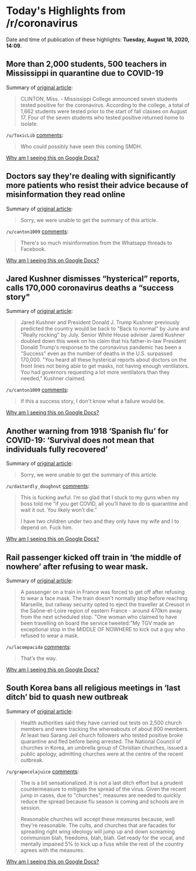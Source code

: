 # Today's Highlights from /r/coronavirus

Date and time of publication of these highlights: **Tuesday, August 18, 2020, 14:09**.

## More than 2,000 students, 500 teachers in Mississippi in quarantine due to COVID-19

Summary of [original article](https://www.wjtv.com/health/coronavirus/more-than-2000-students-500-teachers-in-mississippi-in-quarantine-due-to-covid-19/):

> CLINTON, Miss. - Mississippi College announced seven students tested positive for the coronavirus. According to the college, a total of 1,662 students were tested prior to the start of fall classes on August 17. Four of the seven students who tested positive returned home to isolate.

`/u/ToxicLib` [comments](https://www.reddit.com/r/Coronavirus/comments/ibyfax/more_than_2000_students_500_teachers_in/):

> Who could possibly have seen this coming SMDH.

[Why am I seeing this on Google Docs?](https://docs.google.com/document/d/1Dc6We63vOXIZsc0op-Bt4abqkYjXzOigalQqFxmvvbM/edit?usp=sharing)

## Doctors say they're dealing with significantly more patients who resist their advice because of misinformation they read online

Summary of [original article](https://www.insider.com/doctors-say-more-patients-are-denying-medical-advice-misinformation-2020-8):

> Sorry, we were unable to get the summary of this article.

`/u/canton1009` [comments](https://www.reddit.com/r/Coronavirus/comments/ic4evb/doctors_say_theyre_dealing_with_significantly/):

> There's so much misinformation from the Whatsapp threads to Facebook.

[Why am I seeing this on Google Docs?](https://docs.google.com/document/d/1Dc6We63vOXIZsc0op-Bt4abqkYjXzOigalQqFxmvvbM/edit?usp=sharing)

## Jared Kushner dismisses “hysterical” reports, calls 170,000 coronavirus deaths a “success story"

Summary of [original article](https://www.salon.com/2020/08/18/jared-kushner-dismisses-hysterical-reports-calls-170000-coronavirus-deaths-a-success-story/):

> Jared Kushner and President Donald J. Trump Kushner previously predicted the country would be back to "Back to normal" by June and "Really rocking" by July. Senior White House adviser Jared Kushner doubled down this week on his claim that his father-in-law President Donald Trump's response to the coronavirus pandemic has been a "Success" even as the number of deaths in the U.S. surpassed 170,000. "You heard all these hysterical reports about doctors on the front lines not being able to get masks, not having enough ventilators. You had governors requesting a lot more ventilators than they needed," Kushner claimed.

`/u/canton1009` [comments](https://www.reddit.com/r/Coronavirus/comments/ic4d1y/jared_kushner_dismisses_hysterical_reports_calls/):

> If this a success story, I don't know what a failure would be.

[Why am I seeing this on Google Docs?](https://docs.google.com/document/d/1Dc6We63vOXIZsc0op-Bt4abqkYjXzOigalQqFxmvvbM/edit?usp=sharing)

## Another warning from 1918 ‘Spanish flu’ for COVID-19: ‘Survival does not mean that individuals fully recovered’

Summary of [original article](https://www.marketwatch.com/story/another-warning-from-1918-spanish-flu-for-covid-19-survival-does-not-mean-that-individuals-fully-recovered-2020-08-18):

> Sorry, we were unable to get the summary of this article.

`/u/dastardly_doughnut` [comments](https://www.reddit.com/r/Coronavirus/comments/ic119r/another_warning_from_1918_spanish_flu_for_covid19/):

> This is fucking awful. I’m so glad that I stuck to my guns when my boss told me “if you get COVID, all you’ll have to do is quarantine and wait it out. You likely won’t die.”
> 
> I have two children under two and they only have my wife and I to depend on. Fuck him.

[Why am I seeing this on Google Docs?](https://docs.google.com/document/d/1Dc6We63vOXIZsc0op-Bt4abqkYjXzOigalQqFxmvvbM/edit?usp=sharing)

## Rail passenger kicked off train in ‘the middle of nowhere’ after refusing to wear mask.

Summary of [original article](https://www.independent.co.uk/travel/news-and-advice/france-train-passenger-face-mask-refuses-coronavirus-a9675641.html):

> A passenger on a train in France was forced to get off after refusing to wear a face mask. The train doesn't normally stop before reaching Marseille, but railway security opted to eject the traveller at Creusot in the Saône-et-Loire region of eastern France - around 470km away from the next scheduled stop. "One woman who claimed to have been travelling on board the service tweeted:"My TGV made an exceptional stop in the MIDDLE OF NOWHERE to kick out a guy who refused to wear a mask.

`/u/lacompacida` [comments](https://www.reddit.com/r/Coronavirus/comments/ic2o90/rail_passenger_kicked_off_train_in_the_middle_of/):

> That’s the way.

[Why am I seeing this on Google Docs?](https://docs.google.com/document/d/1Dc6We63vOXIZsc0op-Bt4abqkYjXzOigalQqFxmvvbM/edit?usp=sharing)

## South Korea bans all religious meetings in ‘last ditch’ bid to quash new outbreak

Summary of [original article](https://www.scmp.com/week-asia/health-environment/article/3097832/coronavirus-south-korea-bans-all-religious-meetings):

> Health authorities said they have carried out tests on 2,500 church members and were tracking the whereabouts of about 800 members. At least two Sarang Jeil church followers who tested positive broke quarantine and fled before being arrested. The National Council of churches in Korea, an umbrella group of Christian churches, issued a public apology, admitting churches were at the centre of the recent outbreak.

`/u/grapecolajuice` [comments](https://www.reddit.com/r/Coronavirus/comments/ic05hc/south_korea_bans_all_religious_meetings_in_last/):

> The is a bit sensationalized. It is not a last ditch effort but a prudent countermeasure to mitigate the spread of the virus. Given the recent jump in cases, due to "churches", measures are needed to quickly reduce the spread because flu season is coming and schools are in session.
> 
> Reasonable churches will accept these measures because, well they're reasonable. The cults, and churches that are facades for spreading right wing ideology will jump up and down screaming communism blah, freedoms, blah, blah. Get ready for the vocal, and mentally impaired 5% to kick up a fuss while the rest of the country agrees with the measures.

[Why am I seeing this on Google Docs?](https://docs.google.com/document/d/1Dc6We63vOXIZsc0op-Bt4abqkYjXzOigalQqFxmvvbM/edit?usp=sharing)

